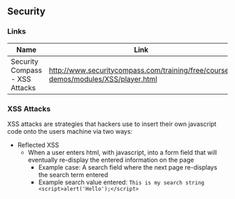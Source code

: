 ## Security

### Links
| Name          | Link                                                            |
|---------------|-----------------------------------------------------------------|
| Security Compass - XSS Attacks | http://www.securitycompass.com/training/free/course-demos/modules/XSS/player.html |

### XSS Attacks

XSS attacks are strategies that hackers use to insert their own javascript code onto the users machine via two ways:

* Reflected XSS
  * When a user enters html, with javascript, into a form field that will eventually re-display the entered information on the page 
    * Example case: A search field where the next page re-displays the search term entered
    * Example search value entered: `This is my search string <script>alert('Hello');</script>`
